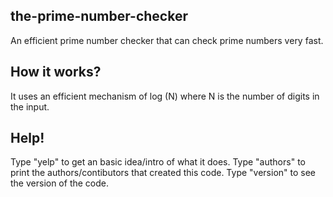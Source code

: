 ## the-prime-number-checker

An efficient prime number checker that can check prime numbers very fast.

## How it works?

 It uses an efficient mechanism of log (N) where N is the number of digits in the input.

## Help!

 Type "yelp" to get an basic idea/intro of what it does.
 Type "authors" to print the authors/contibutors that created this code.
 Type "version" to see the version of the code.
